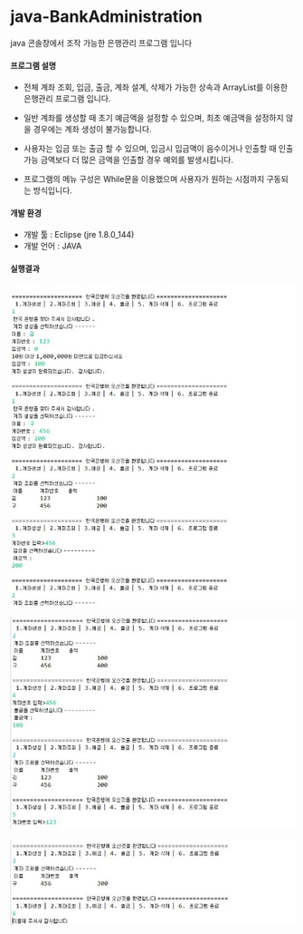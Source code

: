 # java-BankAdministration
java 콘솔창에서 조작 가능한 은행관리 프로그램 입니다


#### 프로그램 설명

- 전체 계좌 조회, 입금, 출금, 계좌 설계, 삭제가 가능한 상속과 ArrayList를 이용한 은행관리 프로그램 입니다.

- 일반 계좌를 생성할 때 초기 예금액을 설정할 수 있으며, 최초 예금액을 설정하지 않을 경우에는 계좌 생성이 불가능합니다.

- 사용자는 입금 또는 출금 할 수 있으며, 입금시 입금액이 음수이거나 인출할 때 인출 가능 금액보다 더 많은 금액을 인출할 경우 예외를 발생시킵니다.

- 프로그램의 메뉴 구성은 While문을 이용했으며 사용자가 원하는 시점까지 구동되는 방식입니다.

  

#### 개발 환경

- 개발 툴 : Eclipse (jre 1.8.0_144)
- 개발 언어 : JAVA



#### 실행결과

![](https://github.com/baekseoui/java-BankAdministration/blob/master/img/1.JPG?raw=true)

![](https://github.com/baekseoui/java-BankAdministration/blob/master/img/2.JPG?raw=true)

![](https://github.com/baekseoui/java-BankAdministration/blob/master/img/3.JPG?raw=true)
